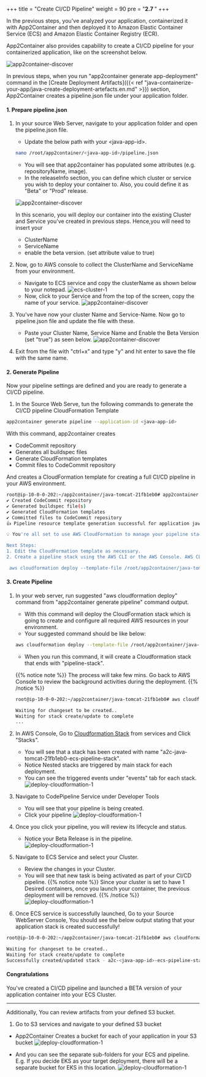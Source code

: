 +++
title = "Create CI/CD Pipeline"
weight = 90
pre = "<b>2.7 </b>"
+++

In the previous steps, you've analyzed your application, containerized it with App2Container and then deployed it to Amazon Elastic Container Service (ECS) and Amazon Elastic Container Registry (ECR).

App2Container also provides capability to create a CI/CD pipeline for your containerized application, like on the screenshot below.

![app2container-discover](/create-pipeline/create-pipeline-overview.png)

In previous steps, when you run "app2container generate app-deployment" command in the [Create Deployment Artifacts]({{< ref "java-containerize-your-app/java-create-deployment-artefacts.en.md" >}}) section, App2Container creates a pipeline.json file under your application folder.

#### 1. Prepare pipeline.json

1. In your source Web Server, navigate to your application folder and open the pipeline.json file.
    - Update the below path with your \<java-app-id\>.

    ```bash
    nano /root/app2container/<java-app-id>/pipeline.json
    ```

    - You will see that app2container has populated some attributes (e.g. repositoryName, image).
    - In the releaseInfo section, you can define which cluster or service you wish to deploy your container to. Also, you could define it as "Beta" or "Prod" release.

    ![app2container-discover](/create-pipeline/pipeline-json-1.png)

    In this scenario, you will deploy our container into the existing Cluster and Service you've created in previous steps. Hence,you will need to insert your

    - ClusterName
    - ServiceName
    - enable the beta version. (set attribute value to true)

2. Now, go to AWS console to collect the ClusterName and ServiceName from your environment.

    - Navigate to ECS service and copy the clusterName as shown below to your notepad.
    ![ecs-cluster-1](/deploy-to-aws/ecs-cluster-1.png)
    - Now, click to your Service and from the top of the screen, copy the name of your service.
    ![app2container-discover](/create-pipeline/ecs-service-name.png)

3. You've have now your cluster Name and Service-Name. Now go to pipeline.json file and update the file with these.

    - Paste your Cluster Name, Service Name and Enable the Beta Version (set "true") as seen below.
    ![app2container-discover](/create-pipeline/pipeline-json-2.png)

4. Exit from the file with "ctrl+x" and type "y" and hit enter to save the file with the same name.

#### 2. Generate Pipeline

Now your pipeline settings are defined and you are ready to generate a CI/CD pipeline.

1. In the Source Web Serve, tun the following commands to generate the CI/CD pipeline CloudFormation Template

```bash
app2container generate pipeline --application-id <java-app-id>
```

With this command, app2container creates

- CodeCommit repository
- Generates all buildspec files
- Generate CloudFormation templates
- Commit files to CodeCommit repository

And creates a CloudFormation template for creating a full CI/CD pipeline in your AWS environment.

```bash
root@ip-10-0-0-202:~/app2container/java-tomcat-21fb1eb0# app2container generate pipeline --application-id java-tomcat-21fb1eb0
✔ Created CodeCommit repository
✔ Generated buildspec file(s)
✔ Generated CloudFormation templates
✔ Committed files to CodeCommit repository
👍 Pipeline resource template generation successful for application java-tomcat-21fb1eb0

💡 You're all set to use AWS CloudFormation to manage your pipeline stack.

Next Steps:
1. Edit the CloudFormation template as necessary.
2. Create a pipeline stack using the AWS CLI or the AWS Console. AWS CLI command:  

 aws cloudformation deploy --template-file /root/app2container/java-tomcat-21fb1eb0/Artifacts/Pipeline/CodePipeline/ecs-pipeline-master.yml --capabilities CAPABILITY_NAMED_IAM --stack-name a2c-java-tomcat-21fb1eb0-ecs-pipeline-stack
```

#### 3. Create Pipeline

1. In your web server, run suggested "aws cloudformation deploy" command from "app2container generate pipeline" command output.
    - With this command will deploy the CloudFormation stack which is going to create and configure all required AWS resources in your environment.
    - Your suggested command should be like below:

    ```bash
    aws cloudformation deploy --template-file /root/app2container/java-tomcat-21fb1eb0/Artifacts/Pipeline/CodePipeline/ecs-pipeline-master.yml --capabilities CAPABILITY_NAMED_IAM --stack-name a2c-java-tomcat-21fb1eb0-ecs-pipeline-stack
    ```

    - When you run this command, it will create a Cloudformation stack that ends with "pipeline-stack".

    {{% notice note %}}
    The process will take few mins. Go back to AWS Console to review the background activities during the deployment.
    {{% /notice %}}  

    ```bash
    root@ip-10-0-0-202:~/app2container/java-tomcat-21fb1eb0# aws cloudformation deploy --template-file /root/app2container/<java-app-id>/Artifacts/Pipeline/CodePipeline/ecs-pipeline-master.yml --capabilities CAPABILITY_NAMED_IAM --stack-name a2c-<java-app-id>-ecs-pipeline-stack

    Waiting for changeset to be created..
    Waiting for stack create/update to complete
    ...
    ```

2. In AWS Console, Go to <a href="https://us-west-2.console.aws.amazon.com/cloudformation/home?region=us-west-2#/" target="_blank"> Cloudformation Stack</a> from services and Click "Stacks".
    - You will see that a stack has been created with name "a2c-java-tomcat-21fb1eb0-ecs-pipeline-stack".
    - Notice Nested stacks are triggered by main stack for each deployment.
    - You can see the triggered events under "events" tab for each stack.
    ![deploy-cloudformation-1](/create-pipeline/pipeline-cf.png)

3. Navigate to CodePipeline Service under Developer Tools
    - You will see that your pipeline is being created.
    - Click your pipeline
    ![deploy-cloudformation-1](/create-pipeline/codepipeline-1.png)
4. Once you click your pipeline, you will review its lifecycle and status.
    - Notice your Beta Release is in the pipeline.
    ![deploy-cloudformation-1](/create-pipeline/pipeline-2.png)

5. Navigate to ECS Service and select your Cluster.
    - Review the changes in your Cluster.
    - You will see that new task is being activated as part of your CI/CD pipeline.
{{% notice note %}}
Since your cluster is set to have 1 Desired containers, once you launch your container, the previous deployment will be removed.
{{% /notice %}}
    ![deploy-cloudformation-1](/create-pipeline/pipeline-ecs-new-service.png)

6. Once ECS service is successfully launched, Go to your Source WebServer Console, You should see the below output stating that your application stack is created successfully!

```bash
root@ip-10-0-0-202:~/app2container/java-tomcat-21fb1eb0# aws cloudformation deploy --template-file /root/app2container/<java-app-id>/Artifacts/Pipeline/CodePipeline/ecs-pipeline-master.yml --capabilities CAPABILITY_NAMED_IAM --stack-name a2c-<java-app-id>-ecs-pipeline-stack

Waiting for changeset to be created..
Waiting for stack create/update to complete
Successfully created/updated stack - a2c-<java-app-id>-ecs-pipeline-stack
```

#### Congratulations

You've created a CI/CD pipeline and launched a BETA version of your application container into your ECS Cluster.

----
Additionally, You can review artifacts from your defined S3 bucket.

1. Go to S3 services and navigate to your defined S3 bucket

- App2Container Creates a bucket for each of your application in your S3 bucket
![deploy-cloudformation-1](/create-pipeline/s3-1.png)

- And you can see the separate sub-folders for your ECS and pipeline. E.g. If you decide EKS as your target deployment, there will be a separate bucket for EKS in this location.
![deploy-cloudformation-1](/create-pipeline/s3-2.png)
